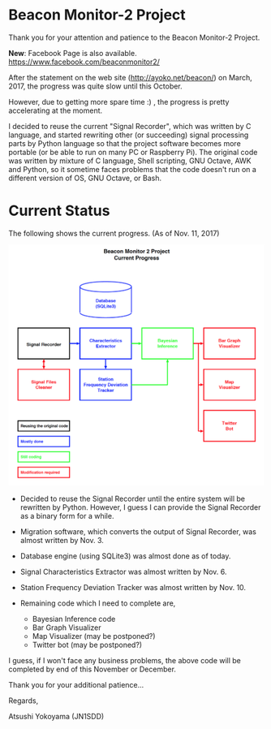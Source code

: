 # Beacon Monitor-2 Project

Thank you for your attention and patience to the Beacon Monitor-2 Project.

**New**: Facebook Page is also available.  https://www.facebook.com/beaconmonitor2/

After the statement on the web site (http://ayoko.net/beacon/) on
March, 2017, the progress was quite slow until this October.

However, due to getting more spare time :) , the progress is pretty
accelerating at the moment.

I decided to reuse the current "Signal Recorder", which was written by
C language, and started rewriting other (or succeeding) signal
processing parts by Python language so that the project software
becomes more portable (or be able to run on many PC or Raspberry Pi).
The original code was written by mixture of C language, Shell
scripting, GNU Octave, AWK and Python, so it sometime faces problems
that the code doesn't run on a different version of OS, GNU Octave, or
Bash.

# Current Status

The following shows the current progress.  (As of Nov. 11, 2017)

![Current Progress Diagram](./doc/diagram.png)

- Decided to reuse the Signal Recorder until the entire system will be
  rewritten by Python.  However, I guess I can provide the Signal
  Recorder as a binary form for a while.

- Migration software, which converts the output of Signal Recorder,
  was almost written by Nov. 3.

- Database engine (using SQLite3) was almost done as of today.

- Signal Characteristics Extractor was almost written by Nov. 6.

- Station Frequency Deviation Tracker was almost written by Nov. 10.

- Remaining code which I need to complete are,

    - Bayesian Inference code
	- Bar Graph Visualizer
	- Map Visualizer (may be postponed?)
	- Twitter bot (may be postponed?)
	
I guess, if I won't face any business problems, the above code will be
completed by end of this November or December.

Thank you for your additional patience...

Regards,

Atsushi Yokoyama (JN1SDD)
